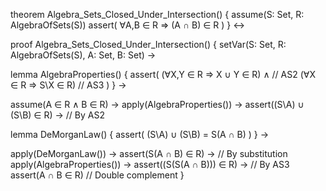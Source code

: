 theorem Algebra_Sets_Closed_Under_Intersection() {
  assume(S: Set, R: AlgebraOfSets(S))
  assert(
    ∀A,B ∈ R ⇒ (A ∩ B) ∈ R
  )
} ↔

proof Algebra_Sets_Closed_Under_Intersection() {
  setVar(S: Set, R: AlgebraOfSets(S), A: Set, B: Set) →
  
  lemma AlgebraProperties() {
    assert(
      (∀X,Y ∈ R ⇒ X ∪ Y ∈ R) ∧  // AS2
      (∀X ∈ R ⇒ S\X ∈ R)         // AS3
    )
  } →

  assume(A ∈ R ∧ B ∈ R) →
  apply(AlgebraProperties()) →
  assert((S\A) ∪ (S\B) ∈ R) →     // By AS2
  
  lemma DeMorganLaw() {
    assert(
      (S\A) ∪ (S\B) = S\(A ∩ B)
    )
  } →
  
  apply(DeMorganLaw()) →
  assert(S\(A ∩ B) ∈ R) →         // By substitution
  apply(AlgebraProperties()) →
  assert((S\(S\(A ∩ B))) ∈ R) →   // By AS3
  assert(A ∩ B ∈ R)               // Double complement
}